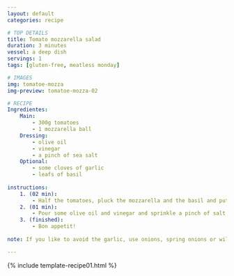 ```yaml
---
layout: default
categories: recipe

# TOP DETAILS
title: Tomato mozzarella salad
duration: 3 minutes
vessel: a deep dish
servings: 1
tags: [gluten-free, meatless monday]

# IMAGES
img: tomatoe-mozza
img-preview: tomatoe-mozza-02

# RECIPE
Ingredientes:
    Main:
        - 300g tomatoes
        - 1 mozzarella ball
    Dressing:
        - olive oil
        - vinegar
        - a pinch of sea salt
    Optional:
        - some cloves of garlic
        - leafs of basil
        
instructions:
    1. (02 min): 
        - Half the tomatoes, pluck the mozzarella and the basil and put the ingredients into a bowl or a deep dish.
    2. (01 min): 
        - Pour some olive oil and vinegar and sprinkle a pinch of salt over it.
    3. (finished): 
        - Bon appetit!
  
note: If you like to avoid the garlic, use onions, spring onions or wild garlic instead. 

---
```

<!--more-->

{% include template-recipe01.html %}

